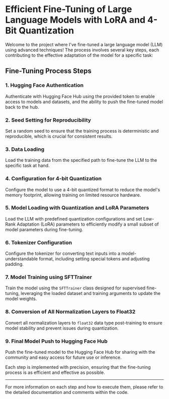 # Efficient Fine-Tuning of Large Language Models with LoRA and 4-Bit Quantization

Welcome to the project where I've fine-tuned a large language model (LLM) using advanced techniques! The process involves several key steps, each contributing to the effective adaptation of the model for a specific task:

## Fine-Tuning Process Steps

### 1. Hugging Face Authentication
Authenticate with Hugging Face Hub using the provided token to enable access to models and datasets, and the ability to push the fine-tuned model back to the hub.

### 2. Seed Setting for Reproducibility
Set a random seed to ensure that the training process is deterministic and reproducible, which is crucial for consistent results.

### 3. Data Loading
Load the training data from the specified path to fine-tune the LLM to the specific task at hand.

### 4. Configuration for 4-bit Quantization
Configure the model to use a 4-bit quantized format to reduce the model's memory footprint, allowing training on limited resource hardware.

### 5. Model Loading with Quantization and LoRA Parameters
Load the LLM with predefined quantization configurations and set Low-Rank Adaptation (LoRA) parameters to efficiently modify a small subset of model parameters during fine-tuning.

### 6. Tokenizer Configuration
Configure the tokenizer for converting text inputs into a model-understandable format, including setting special tokens and adjusting padding.

### 7. Model Training using SFTTrainer
Train the model using the `SFTTrainer` class designed for supervised fine-tuning, leveraging the loaded dataset and training arguments to update the model weights.

### 8. Conversion of All Normalization Layers to Float32
Convert all normalization layers to `float32` data type post-training to ensure model stability and prevent issues during quantization.

### 9. Final Model Push to Hugging Face Hub
Push the fine-tuned model to the Hugging Face Hub for sharing with the community and easy access for future use or inference.

Each step is implemented with precision, ensuring that the fine-tuning process is as efficient and effective as possible.

---

For more information on each step and how to execute them, please refer to the detailed documentation and comments within the code.

